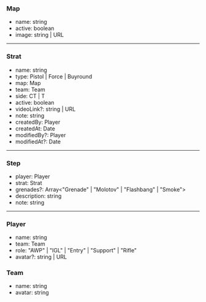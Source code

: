 ### Map
- name: string
- active: boolean
- image: string | URL

---

### Strat
- name: string
- type: Pistol | Force | Buyround
- map: Map
- team: Team
- side: CT | T
- active: boolean
- videoLink?: string | URL
- note: string
- createdBy: Player
- createdAt: Date
- modifiedBy?: Player
- modifiedAt?: Date

---

### Step
- player: Player
- strat: Strat
- grenades?: Array\<"Grenade" | "Molotov" | "Flashbang" | "Smoke">
- description: string
- note: string

---

### Player
- name: string
- team: Team
- role: "AWP" | "IGL" | "Entry" | "Support" | "Rifle"
- avatar?: string | URL

### Team
- name: string
- avatar: string